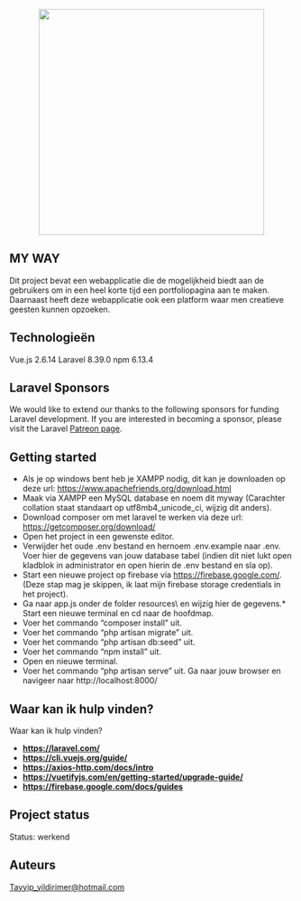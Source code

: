 <p align="center"><a href="https://laravel.com" target="_blank"><img src="https://firebasestorage.googleapis.com/v0/b/myway-86cfb.appspot.com/o/logotransparant.png?alt=media&token=e10c1620-7f9f-4caa-aafd-ac8c142aa37b" width="400"></a></p>

## MY WAY

Dit project bevat een webapplicatie die de mogelijkheid biedt aan de gebruikers om 
in een heel korte tijd een portfoliopagina aan te maken. Daarnaast heeft deze 
webapplicatie ook een platform waar men creatieve geesten kunnen opzoeken.


## Technologieën

Vue.js 2.6.14
Laravel 8.39.0
npm 6.13.4

## Laravel Sponsors

We would like to extend our thanks to the following sponsors for funding Laravel development. If you are interested in becoming a sponsor, please visit the Laravel [Patreon page](https://patreon.com/taylorotwell).

## Getting started

* Als je op windows bent heb je XAMPP nodig, dit kan je downloaden op deze url: 
https://www.apachefriends.org/download.html
* Maak via XAMPP een MySQL database en noem dit myway (Carachter collation 
staat standaart op utf8mb4_unicode_ci, wijzig dit anders).
* Download composer om met laravel te werken via deze url: 
https://getcomposer.org/download/
* Open het project in een gewenste editor.
* Verwijder het oude .env bestand en hernoem .env.example naar .env. Voer hier de 
gegevens van jouw database tabel (indien dit niet lukt open kladblok in 
administrator en open hierin de .env bestand en sla op).
* Start een nieuwe project op firebase via https://firebase.google.com/.
(Deze stap mag je skippen, ik laat mijn firebase storage credentials in het project).
* Ga naar app.js onder de folder resources\ en wijzig hier de gegevens.* Start een nieuwe terminal en cd naar de hoofdmap.
* Voer het commando “composer install” uit.
* Voer het commando “php artisan migrate” uit.
* Voer het commando “php artisan db:seed” uit.
* Voer het commando “npm install” uit.
* Open en nieuwe terminal.
* Voer het commando “php artisan serve” uit.
Ga naar jouw browser en navigeer naar http://localhost:8000/

## Waar kan ik hulp vinden?

Waar kan ik hulp vinden?
* **https://laravel.com/**
* **https://cli.vuejs.org/guide/**
* **https://axios-http.com/docs/intro**
* **https://vuetifyjs.com/en/getting-started/upgrade-guide/**
* **https://firebase.google.com/docs/guides**

## Project status

Status: werkend

## Auteurs

Tayyip_yildirimer@hotmail.com
